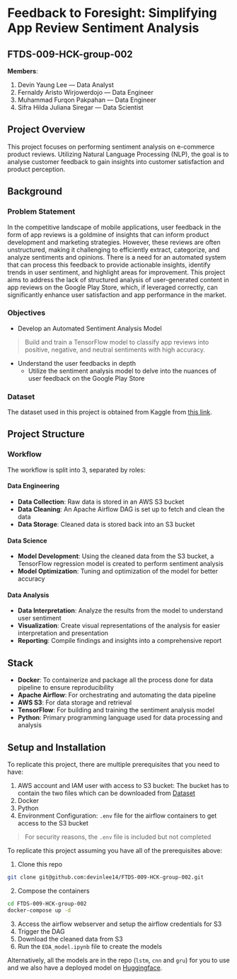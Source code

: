 # Feedback to Foresight: Simplifying App Review Sentiment Analysis
## FTDS-009-HCK-group-002
**Members**:
1. Devin Yaung Lee — Data Analyst
2. Fernaldy Aristo Wirjowerdojo — Data Engineer
3. Muhammad Furqon Pakpahan — Data Engineer
4. Sifra Hilda Juliana Siregar — Data Scientist


## Project Overview
This project focuses on performing sentiment analysis on e-commerce product reviews. Utilizing Natural Language Processing (NLP), the goal is to analyse customer feedback to gain insights into customer satisfaction and product perception.


## Background
### Problem Statement
In the competitive landscape of mobile applications, user feedback in the form of app reviews is a goldmine of insights that can inform product development and marketing strategies. However, these reviews are often unstructured, making it challenging to efficiently extract, categorize, and analyze sentiments and opinions. There is a need for an automated system that can process this feedback to provide actionable insights, identify trends in user sentiment, and highlight areas for improvement. This project aims to address the lack of structured analysis of user-generated content in app reviews on the Google Play Store, which, if leveraged correctly, can significantly enhance user satisfaction and app performance in the market.

### Objectives
- Develop an Automated Sentiment Analysis Model
> Build and train a TensorFlow model to classify app reviews into positive, negative, and neutral sentiments with high accuracy.
- Understand the user feedbacks in depth
    - Utilize the sentiment analysis model to delve into the nuances of user feedback on the Google Play Store

### Dataset
The dataset used in this project is obtained from Kaggle from [this link](https://www.kaggle.com/datasets/whenamancodes/play-store-apps?select=googleplaystore.csv).


## Project Structure
### Workflow
The workflow is split into 3, separated by roles:
#### Data Engineering
- **Data Collection**: Raw data is stored in an AWS S3 bucket
- **Data Cleaning**: An Apache Airflow DAG is set up to fetch and clean the data
- **Data Storage**: Cleaned data is stored back into an S3 bucket

#### Data Science
- **Model Development**: Using the cleaned data from the S3 bucket, a TensorFlow regression model is created to perform sentiment analysis
- **Model Optimization**: Tuning and optimization of the model for better accuracy

#### Data Analysis
- **Data Interpretation**: Analyze the results from the model to understand user sentiment
- **Visualization**: Create visual representations of the analysis for easier interpretation and presentation
- **Reporting**: Compile findings and insights into a comprehensive report

## Stack
- **Docker**: To containerize and package all the process done for data pipeline to ensure reproducibility
- **Apache Airflow**: For orchestrating and automating the data pipeline
- **AWS S3**: For data storage and retrieval
- **TensorFlow**: For building and training the sentiment analysis model
- **Python**: Primary programming language used for data processing and analysis


## Setup and Installation
To replicate this project, there are multiple prerequisites that you need to have:
1. AWS account and IAM user with access to S3 bucket: The bucket has to contain the two files which can be downloaded from [Dataset](#dataset)
2. Docker
3. Python
4. Environment Configuration: `.env` file for the airflow containers to get access to the S3 bucket
> For security reasons, the `.env` file is included but not completed

To replicate this project assuming you have all of the prerequisites above:
1. Clone this repo
```bash
git clone git@github.com:devinlee14/FTDS-009-HCK-group-002.git
```
2. Compose the containers
```bash
cd FTDS-009-HCK-group-002
docker-compose up -d
```
3. Access the airflow webserver and setup the airflow credentials for S3
4. Trigger the DAG
5. Download the cleaned data from S3
6. Run the `EDA_model.ipynb` file to create the models

Alternatively, all the models are in the repo (`lstm`, `cnn` and `gru`) for you to use and we also have a deployed model on [Huggingface](#Huggingface_link).